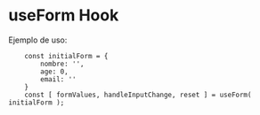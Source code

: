 # useForm Hook


Ejemplo de uso:
```
    const initialForm = {
        nombre: '',
        age: 0,
        email: ''
    }
    const [ formValues, handleInputChange, reset ] = useForm( initialForm );
```